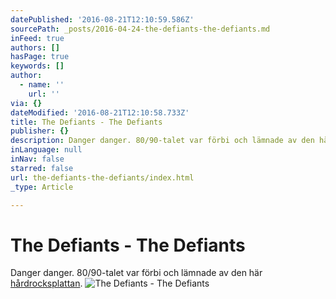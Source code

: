 ```yaml
---
datePublished: '2016-08-21T12:10:59.586Z'
sourcePath: _posts/2016-04-24-the-defiants-the-defiants.md
inFeed: true
authors: []
hasPage: true
keywords: []
author:
  - name: ''
    url: ''
via: {}
dateModified: '2016-08-21T12:10:58.733Z'
title: The Defiants - The Defiants
publisher: {}
description: Danger danger. 80/90-talet var förbi och lämnade av den här hårdrocksplattan.
inLanguage: null
inNav: false
starred: false
url: the-defiants-the-defiants/index.html
_type: Article

---
```

# The Defiants - The Defiants

Danger danger. 80/90-talet var förbi och lämnade av den här [hårdrocksplattan][0].
![The Defiants - The Defiants](https://the-grid-user-content.s3-us-west-2.amazonaws.com/96d0812e-5118-42d3-aaef-b966e024a83e.jpg)

[0]: https://open.spotify.com/album/2llZ6CLHuTSxxHH1iyydIn